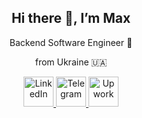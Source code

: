 <div id="header" align="center">
    <h2>Hi there 👋, I’m Max</h2>
    <p>Backend Software Engineer 🤖</p>
    <p>from Ukraine 🇺🇦</p>
</div>
<div id="social" align="center">
    <a href="https://www.linkedin.com/in/maksym-mishak-8012a128b/">
        <img src="https://img.icons8.com/?size=100&id=13930&format=png&color=000000" alt="LinkedIn" width="48" height="48">
    </a>
    <a href="https://t.me/explosive_band">
        <img src="https://img.icons8.com/?size=100&id=EWzVSK2hyV9H&format=png&color=000000" alt="Telegram" width="48" height="48">
    </a>
    <a href="https://www.upwork.com/freelancers/~01ad05b16fc311ce76?mp_source=share">
        <img src="https://cdn.worldvectorlogo.com/logos/upwork-roundedsquare-1.svg" alt="Upwork" width="48" height="48">
    </a>
</div>

<!--
**Expband/Expband** is a ✨ _special_ ✨ repository because its `README.md` (this file) appears on your GitHub profile.

Here are some ideas to get you started:

- 🔭 I’m currently working on ...
- 🌱 I’m currently learning ...
- 👯 I’m looking to collaborate on ...
- 🤔 I’m looking for help with ...
- 💬 Ask me about ...
- 📫 How to reach me: ...
- 😄 Pronouns: ...
- ⚡ Fun fact: ...
-->
